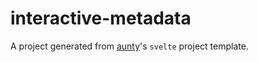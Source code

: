 # interactive-metadata

A project generated from [aunty](https://github.com/abcnews/aunty)'s `svelte` project template.
